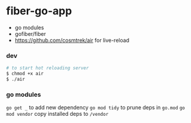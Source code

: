 # fiber-go-app

- go modules
- gofiber/fiber
- https://github.com/cosmtrek/air for live-reload

### dev

```bash
# to start hot reloading server
$ chmod +x air
$ ./air
```

### go modules

`go get _` to add new dependency
`go mod tidy` to prune deps in `go.mod`
`go mod vendor` copy installed deps to `/vendor`
